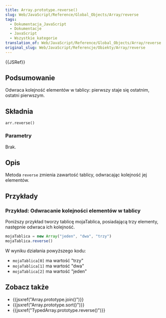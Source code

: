 ```yaml
---
title: Array.prototype.reverse()
slug: Web/JavaScript/Reference/Global_Objects/Array/reverse
tags:
  - Dokumentacja_JavaScript
  - Dokumentacje
  - JavaScript
  - Wszystkie_kategorie
translation_of: Web/JavaScript/Reference/Global_Objects/Array/reverse
original_slug: Web/JavaScript/Referencje/Obiekty/Array/reverse
---
```

{{JSRef}}

## Podsumowanie

Odwraca kolejność elementów w tablicy: pierwszy staje się ostatnim, ostatni pierwszym.

## Składnia

    arr.reverse()

### Parametry

Brak.

## Opis

Metoda `reverse` zmienia zawartość tablicy, odwracając kolejność jej elementów.

## Przykłady

### Przykład: Odwracanie kolejności elementów w tablicy

Poniższy przykład tworzy tablicę mojaTablica, posiadającą trzy elementy, następnie odwraca ich kolejność.

```js
mojaTablica = new Array("jeden", "dwa", "trzy")
mojaTablica.reverse()
```

W wyniku działania powyższego kodu:

- `mojaTablica[0]` ma wartość "trzy"
- `mojaTablica[1]` ma wartość "dwa"
- `mojaTablica[2]` ma wartość "jeden"

## Zobacz także

- {{jsxref("Array.prototype.join()")}}
- {{jsxref("Array.prototype.sort()")}}
- {{jsxref("TypedArray.prototype.reverse()")}}
